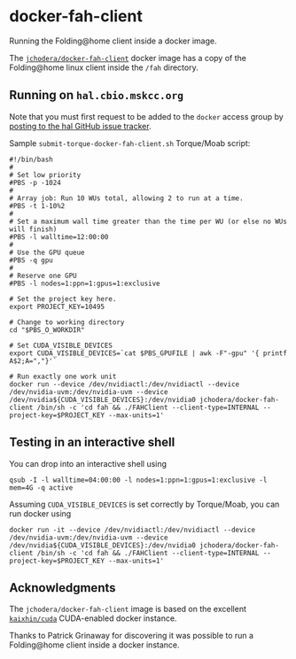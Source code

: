 # docker-fah-client

Running the Folding@home client inside a docker image.

The [`jchodera/docker-fah-client`](https://registry.hub.docker.com/u/jchodera/docker-fah-client/) docker image has a copy of the Folding@home linux client inside the `/fah` directory.

## Running on `hal.cbio.mskcc.org`

Note that you must first request to be added to the `docker` access group by [posting to the hal GitHub issue tracker](https://github.com/cbio/cbio-cluster/issues).

Sample `submit-torque-docker-fah-client.sh` Torque/Moab script:

```
#!/bin/bash
#
# Set low priority
#PBS -p -1024
#
# Array job: Run 10 WUs total, allowing 2 to run at a time.
#PBS -t 1-10%2
#
# Set a maximum wall time greater than the time per WU (or else no WUs will finish)
#PBS -l walltime=12:00:00
#
# Use the GPU queue
#PBS -q gpu
#
# Reserve one GPU
#PBS -l nodes=1:ppn=1:gpus=1:exclusive

# Set the project key here.
export PROJECT_KEY=10495

# Change to working directory
cd "$PBS_O_WORKDIR"

# Set CUDA_VISIBLE_DEVICES
export CUDA_VISIBLE_DEVICES=`cat $PBS_GPUFILE | awk -F"-gpu" '{ printf A$2;A=","}'`

# Run exactly one work unit
docker run --device /dev/nvidiactl:/dev/nvidiactl --device /dev/nvidia-uvm:/dev/nvidia-uvm --device /dev/nvidia${CUDA_VISIBLE_DEVICES}:/dev/nvidia0 jchodera/docker-fah-client /bin/sh -c 'cd fah && ./FAHClient --client-type=INTERNAL --project-key=$PROJECT_KEY --max-units=1'
```


## Testing in an interactive shell

You can drop into an interactive shell using

```
qsub -I -l walltime=04:00:00 -l nodes=1:ppn=1:gpus=1:exclusive -l mem=4G -q active
```

Assuming `CUDA_VISIBLE_DEVICES` is set correctly by Torque/Moab, you can run docker using

```
docker run -it --device /dev/nvidiactl:/dev/nvidiactl --device /dev/nvidia-uvm:/dev/nvidia-uvm --device /dev/nvidia${CUDA_VISIBLE_DEVICES}:/dev/nvidia0 jchodera/docker-fah-client /bin/sh -c 'cd fah && ./FAHClient --client-type=INTERNAL --project-key=$PROJECT_KEY --max-units=1'
```

## Acknowledgments

The `jchodera/docker-fah-client` image is based on the excellent [`kaixhin/cuda`](https://registry.hub.docker.com/u/kaixhin/cuda/) CUDA-enabled docker instance.

Thanks to Patrick Grinaway for discovering it was possible to run a Folding@home client inside a docker instance.

